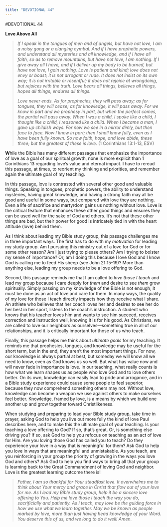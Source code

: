 ```yaml
---
title: "DEVOTIONAL 44"
---
```

#DEVOTIONAL 44

**Love Above All**

> *If I speak in the tongues of men and of angels, but have not love, I
> am a noisy gong or a clanging cymbal. And if I have prophetic powers,
> and understand all mysteries and all knowledge, and if I have all
> faith, so as to remove mountains, but have not love, I am nothing. If
> I give away all I have, and if I deliver up my body to be burned, but
> have not love, I gain nothing. Love is patient and kind; love does not
> envy or boast; it is not arrogant or rude. It does not insist on its
> own way; it is not irritable or resentful; it does not rejoice at
> wrongdoing, but rejoices with the truth. Love bears all things,
> believes all things, hopes all things, endures all things.*
>
> *Love never ends. As for prophecies, they will pass away; as for
> tongues, they will cease; as for knowledge, it will pass away. For we
> know in part and we prophesy in part, but when the perfect comes, the
> partial will pass away. When I was a child, I spoke like a child, I
> thought like a child, I reasoned like a child. When I became a man, I
> gave up childish ways. For now we see in a mirror dimly, but then face
> to face. Now I know in part; then I shall know fully, even as I have
> been fully known. So now faith, hope, and love abide, these three; but
> the greatest of these is love.* (1 Corinthians 13:1-13, ESV)

**W**hile the Bible has many different passages that emphasize the
importance of love as a goal of our spiritual growth, none is more
explicit than 1 Corinthians 13 regarding love’s value and eternal
impact. I have to reread this passage, at times, to reorient my thinking
and priorities, and remember again the ultimate goal of my teaching.

In this passage, love is contrasted with several other good and valuable
things. Speaking in tongues, prophetic powers, the ability to understand
mysteries, having great knowledge, and having a strong faith may all be
good and useful in some ways, but compared with love they are nothing.
Even a life of sacrifice and martyrdom gains us nothing without love.
Love is the critical feature that enhances these other good things and
ensures they can be used well for the sake of God and others. It’s not
that these other things are bad, but their power for good is intricately
tied in with the heart attitude (love) behind them.

As I think about leading my Bible study group, this passage challenges
me in three important ways. The first has to do with my *motivation* for
leading my study group. Am I pursuing this ministry out of a love for
God or for some other reason? Am I just trying to please others? Am I
trying to bolster my sense of importance? Or, am I doing this because I
love God and I know God is calling me to feed His sheep (see John
21:15-19)? More than anything else, leading my group needs to be a love
offering to God.

Second, this passage reminds me that I am called to *love those I teach*
and lead my group because I care deeply for *them* and desire to see
*them* grow spiritually. Simply passing on my knowledge of the Bible is
not enough; it must be done as an act of love and care for them. In many
ways, the quality of my love for those I teach directly impacts how they
receive what I share. An athlete who believes that her coach loves her
and desires to see her do her best in her sport, listens to the coach’s
instruction. A student who knows that his teacher loves him and wants to
see him succeed, receives correction and instruction well, knowing it is
for his good. As Christians, we are called to love our neighbors as
ourselves—something true in all of our relationships, and it is
critically important for those of us who teach.

Finally, this passage helps me think about *ultimate goals* for my
teaching. It reminds me that prophesies, tongues, and knowledge may be
useful for the short term, but in the end, they aren’t the most
important things. For now, our knowledge is always partial at best, but
someday we will know all we need to know, even as God knows us so well.
But what has value now and will never fade in importance is love. In our
teaching, what really counts is how what we learn shapes us as people
who love God and to love others better. On its own, knowledge can easily
lead to pride and arrogance, and in a Bible study experience could cause
some people to feel superior, because they now comprehend something
others may not. Without love, knowledge can become a weapon we use
against others to make ourselves feel better. Knowledge, framed by love,
is a means by which we build one another up and grow together toward
Christlikeness.

When studying and preparing to lead your Bible study group, take time in
prayer, asking God to help you live out more fully the kind of love Paul
describes here, and to make this the ultimate goal of your teaching. Is
your teaching a love offering to God? If so, that’s great. Or, is
something else driving you? If so, ask God to help you refocus on
teaching as an act of love for Him. Are you loving those God has called
you to teach? Do they experience your love in a way that is meaningful
for them? Ask God to help you love in ways that are meaningful and
unmistakable. As you teach, are you reinforcing in your group the
priority of growing in the ways you love God and others? Ask God to help
you find ways to bring all that your group is learning back to the Great
Commandment of loving God and neighbor. Love is the greatest learning
outcome there is!

> *Father, I am so thankful for Your steadfast love. It overwhelms me to
> think about Your mercy and grace in Christ that flow out of your love
> for me. As I lead my Bible study group, help it be a sincere love
> offering to You. Help me love those I teach the way you do,
> sacrificially and patiently. As I teach, may love be the guiding force
> in how we use what we learn together. May we be known as people marked
> by love, more than just having head knowledge of your Word. You
> deserve this of us, and we long to do it well! Amen.*
